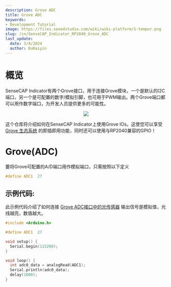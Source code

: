 ```yaml
---
description: Grove ADC
title: Grove ADC
keywords:
- Development Tutorial
image: https://files.seeedstudio.com/wiki/wiki-platform/S-tempor.png
slug: /cn/SenseCAP_Indicator_RP2040_Grove_ADC
last_update:
  date: 3/4/2024
  author: DuKaiyin
---
```

# **概览**

SenseCAP Indicator有两个Grove接口，用于连接Grove模块，一个是默认的I2C端口，另一个是可配置的数字/模拟引脚，也可用于PWM输出。两个Grove端口都可以用作数字端口，为开发人员提供更多的可能性。

<div align="center"><img width={800} src="https://files.seeedstudio.com/wiki/SenseCAP/SenseCAP_Indicator/grove.png"/></div>


这个仓库将介绍如何在SenseCAP Indicator上使用Grove IOs。这使您可以享受 [Grove 生态系统](https://www.seeedstudio.com/category/Grove-c-1003.html) 的即插即用功能，同时还可以使用与RP2040兼容的GPIO！
# **Grove(ADC)**

要将Grove可配置的A/D端口用作模拟端口，只需按照以下定义

```cpp
#define ADC1  27
```

## **示例代码**:

此示例代码介绍了如何连接 [Grove ADC接口中的光传感器](/Grove-Light_Sensor) 输出信号是模拟值，光线越亮，数值越大。

```cpp
#include <Arduino.h>

#define ADC1  27

void setup() {
  Serial.begin(115200);
}

void loop() {
  int adc0_data = analogRead(ADC1);
  Serial.println(adc0_data);
  delay(1000);
}
```
